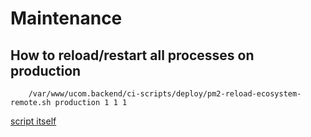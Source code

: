 # Maintenance

## How to reload/restart all processes on production

```
    /var/www/ucom.backend/ci-scripts/deploy/pm2-reload-ecosystem-remote.sh production 1 1 1
```

[script itself](../../ci-scripts/deploy/pm2-reload-ecosystem-remote.sh)
